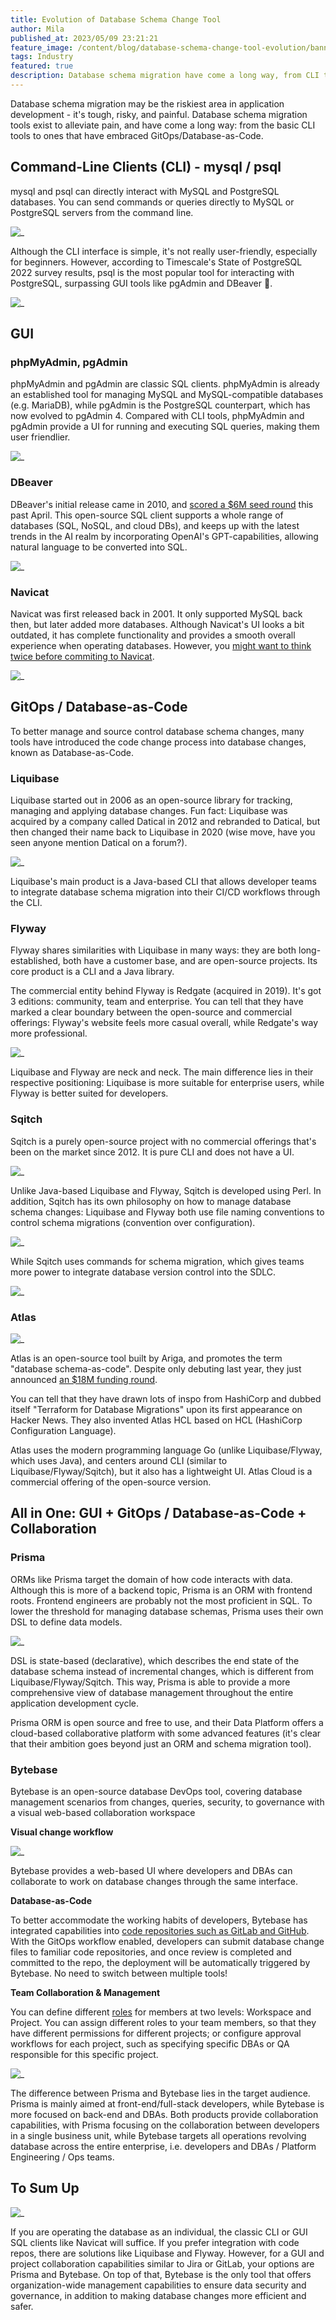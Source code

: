 ```yaml
---
title: Evolution of Database Schema Change Tool
author: Mila
published_at: 2023/05/09 23:21:21
feature_image: /content/blog/database-schema-change-tool-evolution/banner.webp
tags: Industry
featured: true
description: Database schema migration have come a long way, from CLI to GUI, and all the way to GitOps/Database-as-Code. Let's take a look at the evolution of database schema migration tools.
---
```


Database schema migration may be the riskiest area in application development - it's tough, risky, and painful. Database schema migration tools exist to alleviate pain, and have come a long way: from the basic CLI tools to ones that have embraced GitOps/Database-as-Code.

## Command-Line Clients (CLI) - mysql / psql

mysql and psql can directly interact with MySQL and PostgreSQL databases. You can send commands or queries directly to MySQL or PostgreSQL servers from the command line.

![_](/content/blog/database-schema-change-tool-evolution/mysql.webp)

Although the CLI interface is simple, it's not really user-friendly, especially for beginners. However, according to Timescale's State of PostgreSQL 2022 survey results, psql is the most popular tool for interacting with PostgreSQL, surpassing GUI tools like pgAdmin and DBeaver 🤯.

![_](/content/blog/database-schema-change-tool-evolution/psql.webp)

## GUI

### phpMyAdmin, pgAdmin

phpMyAdmin and pgAdmin are classic SQL clients. phpMyAdmin is already an established tool for managing MySQL and MySQL-compatible databases (e.g. MariaDB), while pgAdmin is the PostgreSQL counterpart, which has now evolved to pgAdmin 4. Compared with CLI tools, phpMyAdmin and pgAdmin provide a UI for running and executing SQL queries, making them user friendlier.

![_](/content/blog/database-schema-change-tool-evolution/gui.webp)

### DBeaver

DBeaver's initial release came in 2010, and [scored a $6M seed round](https://techcrunch.com/2023/04/11/dbeaver-takes-6m-seed-investment-to-build-on-growing-popularity/) this past April. This open-source SQL client supports a whole range of databases (SQL, NoSQL, and cloud DBs), and keeps up with the latest trends in the AI realm by incorporating OpenAI's GPT-capabilities, allowing natural language to be converted into SQL.

![_](/content/blog/database-schema-change-tool-evolution/dbeaver.webp)

### Navicat

Navicat was first released back in 2001. It only supported MySQL back then, but later added more databases. Although Navicat's UI looks a bit outdated, it has complete functionality and provides a smooth overall experience when operating databases. However, you [might want to think twice before commiting to Navicat](https://www.bytebase.com/blog/stop-using-navicat/).

![_](/content/blog/database-schema-change-tool-evolution/navicat.webp)

## GitOps / Database-as-Code

To better manage and source control database schema changes, many tools have introduced the code change process into database changes, known as Database-as-Code.

### Liquibase

Liquibase started out in 2006 as an open-source library for tracking, managing and applying database changes. Fun fact: Liquibase was acquired by a company called Datical in 2012 and rebranded to Datical, but then changed their name back to Liquibase in 2020 (wise move, have you seen anyone mention Datical on a forum?).

![_](/content/blog/database-schema-change-tool-evolution/liquibase.webp)

Liquibase's main product is a Java-based CLI that allows developer teams to integrate database schema migration into their CI/CD workflows through the CLI.

### Flyway

Flyway shares similarities with Liquibase in many ways: they are both long-established, both have a customer base, and are open-source projects. Its core product is a CLI and a Java library.

The commercial entity behind Flyway is Redgate (acquired in 2019). It's got 3 editions: community, team and enterprise. You can tell that they have marked a clear boundary between the open-source and commercial offerings: Flyway's website feels more casual overall, while Redgate's way more professional.

![_](/content/blog/database-schema-change-tool-evolution/flyway-redgate.webp)

Liquibase and Flyway are neck and neck. The main difference lies in their respective positioning: Liquibase is more suitable for enterprise users, while Flyway is better suited for developers.

### Sqitch

Sqitch is a purely open-source project with no commercial offerings that's been on the market since 2012. It is pure CLI and does not have a UI.

![_](/content/blog/database-schema-change-tool-evolution/sqitch.webp)

Unlike Java-based Liquibase and Flyway, Sqitch is developed using Perl. In addition, Sqitch has its own philosophy on how to manage database schema changes: Liquibase and Flyway both use file naming conventions to control schema migrations (convention over configuration).

![_](/content/blog/database-schema-change-tool-evolution/schema-migration.webp)

While Sqitch uses commands for schema migration, which gives teams more power to integrate database version control into the SDLC.

![_](/content/blog/database-schema-change-tool-evolution/appschema.webp)

### Atlas

![_](/content/blog/database-schema-change-tool-evolution/atlas.webp)

Atlas is an open-source tool built by Ariga, and promotes the term "database schema-as-code". Despite only debuting last year, they just announced [an $18M funding round](https://siliconangle.com/2023/06/01/database-schema-code-startup-ariga-raises-18m-funding/).

You can tell that they have drawn lots of inspo from HashiCorp and dubbed itself "Terraform for Database Migrations" upon its first appearance on Hacker News. They also invented Atlas HCL based on HCL (HashiCorp Configuration Language).

Atlas uses the modern programming language Go (unlike Liquibase/Flyway, which uses Java), and centers around CLI (similar to Liquibase/Flyway/Sqitch), but it also has a lightweight UI. Atlas Cloud is a commercial offering of the open-source version.

## All in One: GUI + GitOps / Database-as-Code + Collaboration

### Prisma

ORMs like Prisma target the domain of how code interacts with data. Although this is more of a backend topic, Prisma is an ORM with frontend roots. Frontend engineers are probably not the most proficient in SQL. To lower the threshold for managing database schemas, Prisma uses their own DSL to define data models.

![_](/content/blog/database-schema-change-tool-evolution/prisma.webp)

DSL is state-based (declarative), which describes the end state of the database schema instead of incremental changes, which is different from Liquibase/Flyway/Sqitch. This way, Prisma is able to provide a more comprehensive view of database management throughout the entire application development cycle.

Prisma ORM is open source and free to use, and their Data Platform offers a cloud-based collaborative platform with some advanced features (it's clear that their ambition goes beyond just an ORM and schema migration tool).

### Bytebase

Bytebase is an open-source database DevOps tool, covering database management scenarios from changes, queries, security, to governance with a visual web-based collaboration workspace

**Visual change workflow**

![_](/content/blog/database-schema-change-tool-evolution/bytebase-issue.webp)

Bytebase provides a web-based UI where developers and DBAs can collaborate to work on database changes through the same interface.

**Database-as-Code**

To better accommodate the working habits of developers, Bytebase has integrated capabilities into [code repositories such as GitLab and GitHub](https://www.bytebase.com/blog/integrate-sql-review-into-github/). With the GitOps workflow enabled, developers can submit database change files to familiar code repositories, and once review is completed and committed to the repo, the deployment will be automatically triggered by Bytebase. No need to switch between multiple tools!

**Team Collaboration & Management**

You can define different [roles](https://www.bytebase.com/docs/concepts/roles-and-permissions/) for members at two levels: Workspace and Project. You can assign different roles to your team members, so that they have different permissions for different projects; or configure approval workflows for each project, such as specifying specific DBAs or QA responsible for this specific project.

![_](/content/blog/database-schema-change-tool-evolution/bytebase-roles.webp)

The difference between Prisma and Bytebase lies in the target audience. Prisma is mainly aimed at front-end/full-stack developers, while Bytebase is more focused on back-end and DBAs. Both products provide collaboration capabilities, with Prisma focusing on the collaboration between developers in a single business unit, while Bytebase targets all operations revolving database across the entire enterprise, i.e. developers and DBAs / Platform Engineering / Ops teams.

## To Sum Up

![_](/content/blog/database-schema-change-tool-evolution/bytebase-landscape.webp)

If you are operating the database as an individual, the classic CLI or GUI SQL clients like Navicat will suffice. If you prefer integration with code repos, there are solutions like Liquibase and Flyway. However, for a GUI and project collaboration capabilities similar to Jira or GitLab, your options are Prisma and Bytebase. On top of that, Bytebase is the only tool that offers organization-wide management capabilities to ensure data security and governance, in addition to making database changes more efficient and safer.
